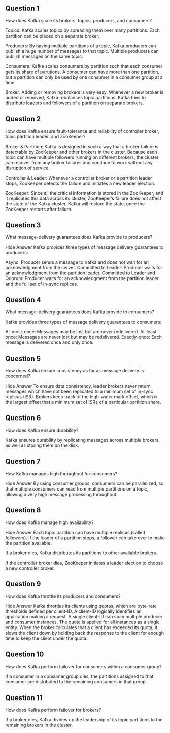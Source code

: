 ## Question 1
How does Kafka scale its brokers, topics, producers, and consumers?

Topics: Kafka scales topics by spreading them over many partitions. Each partition can be placed on a separate broker.

Producers: By having multiple partitions of a topic, Kafka producers can publish a huge number of messages to that topic. Multiple producers can publish messages on the same topic.

Consumers: Kafka scales consumers by partition such that each consumer gets its share of partitions. A consumer can have more than one partition, but a partition can only be used by one consumer in a consumer group at a time.

Broker: Adding or removing brokers is very easy. Whenever a new broker is added or removed, Kafka rebalances topic partitions. Kafka tries to distribute leaders and followers of a partition on separate brokers.

## Question 2
How does Kafka ensure fault-tolerance and reliability of controller broker, topic partition leader, and ZooKeeper?

Broker & Partition: Kafka is designed in such a way that a broker failure is detectable by ZooKeeper and other brokers in the cluster. Because each topic can have multiple followers running on different brokers, the cluster can recover from any broker failures and continue to work without any disruption of service.

Controller & Leader: Whenever a controller broker or a partition leader stops, ZooKeeper detects the failure and initiates a new leader election.

ZooKeeper: Since all the critical information is stored in the ZooKeeper, and it replicates this data across its cluster, ZooKeeper’s failure does not affect the state of the Kafka cluster. Kafka will restore the state, once the ZooKeeper restarts after failure.

## Question 3
What message-delivery guarantees does Kafka provide to producers?

Hide Answer
Kafka provides three types of message delivery guarantees to producers:

Async: Producer sends a message to Kafka and does not wait for an acknowledgment from the server.
Committed to Leader: Producer waits for an acknowledgment from the partition leader.
Committed to Leader and Quorum: Producer waits for an acknowledgment from the partition leader and the full set of in-sync replicas.

## Question 4
What message-delivery guarantees does Kafka provide to consumers?

Kafka provides three types of message delivery guarantees to consumers:

At-most-once: Messages may be lost but are never redelivered.
At-least-once: Messages are never lost but may be redelivered.
Exactly-once: Each message is delivered once and only once.

## Question 5
How does Kafka ensure consistency as far as message delivery is concerned?

Hide Answer
To ensure data consistency, leader brokers never return messages which have not been replicated to a minimum set of in-sync replicas (ISR). Brokers keep track of the high-water mark offset, which is the largest offset that a minimum set of ISRs of a particular partition share.

## Question 6
How does Kafka ensure durability?

Kafka ensures durability by replicating messages across multiple brokers, as well as storing them on the disk.

## Question 7
How Kafka manages high throughput for consumers?

Hide Answer
By using consumer groups, consumers can be parallelized, so that multiple consumers can read from multiple partitions on a topic, allowing a very high message processing throughput.

## Question 8
How does Kafka manage high availability?

Hide Answer
Each topic partition can have multiple replicas (called followers). If the leader of a partition stops, a follower can take over to make the partition available.

If a broker dies, Kafka distributes its partitions to other available brokers.

If the controller broker dies, ZooKeeper initiates a leader election to choose a new controller broker.

## Question 9
How does Kafka throttle its producers and consumers?

Hide Answer
Kafka throttles its clients using quotas, which are byte-rate thresholds defined per client-ID. A client-ID logically identifies an application making a request. A single client-ID can span multiple producer and consumer instances. The quota is applied for all instances as a single entity. When the broker calculates that a client has exceeded its quota, it slows the client down by holding back the response to the client for enough time to keep the client under the quota.

## Question 10
How does Kafka perform failover for consumers within a consumer group?

If a consumer in a consumer group dies, the partitions assigned to that consumer are distributed to the remaining consumers in that group.

## Question 11
How does Kafka perform failover for brokers?

If a broker dies, Kafka divides up the leadership of its topic partitions to the remaining brokers in the cluster.

